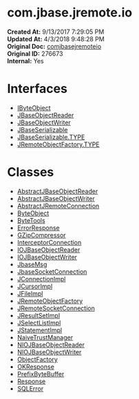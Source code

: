 # com.jbase.jremote.io

**Created At:** 9/13/2017 7:29:05 PM  
**Updated At:** 4/3/2018 9:48:28 PM  
**Original Doc:** [comjbasejremoteio](https://docs.jbase.com/39719-archive/comjbasejremoteio)  
**Original ID:** 276673  
**Internal:** Yes  


# Interfaces

- [IByteObject](./../../jremote/io/ibyteobject-%28jremote-api%29 "interface in com.jbase.jremote.io")
- [JBaseObjectReader](./../../jremote/io/jbaseobjectreader-%28jremote-api%29 "interface in com.jbase.jremote.io")
- [JBaseObjectWriter](./../../jremote/io/jbaseobjectwriter-%28jremote-api%29 "interface in com.jbase.jremote.io")
- [JBaseSerializable](./../../jremote/io/jbaseserializable-%28jremote-api%29 "interface in com.jbase.jremote.io")
- [JBaseSerializable.TYPE](./../../jremote/io/jbaseserializable-%28jremote-api%29 "interface in com.jbase.jremote.io")
- [JRemoteObjectFactory.TYPE](./../../jremote/io/jremoteobjectfactory-%28jremote---api%29 "interface in com.jbase.jremote.io")


# 


# Classes

- [AbstractJBaseObjectReader](./../../jremote/io/abstractjbaseobjectreader-%28jremote-api%29 "class in com.jbase.jremote.io")
- [AbstractJBaseObjectWriter](./../../jremote/io/abstractjbaseobjectwriter-%28jremote-api%29 "class in com.jbase.jremote.io")
- [AbstractJRemoteConnection](./../../jremote/io/abstractjremoteconnection-%28jremote-api%29 "class in com.jbase.jremote.io")
- [ByteObject](./../../jremote/io/byteobject-%28jremote-api%29 "class in com.jbase.jremote.io")
- [ByteTools](./../../jremote/io/bytetools-%28jremote---api%29 "class in com.jbase.jremote.io")
- [ErrorResponse](./../../jremote/io/errorresponse-%28jremote-api%29 "class in com.jbase.jremote.io")
- [GZipCompressor](./../../jremote/io/gzipcompressor-%28jremote---api%29 "class in com.jbase.jremote.io")
- [InterceptorConnection](./../../jremote/io/interceptorconnection-%28jremote-api%29 "class in com.jbase.jremote.io")
- [IOJBaseObjectReader](./../../jremote/io/iojbaseobjectreader-%28jremote-api%29 "class in com.jbase.jremote.io")
- [IOJBaseObjectWriter](./../../jremote/io/iojbaseobjectwriter-%28jremote-api%29 "class in com.jbase.jremote.io")
- [JbaseMsg](./../../jremote/io/jbasemsg-%28jremote---api%29 "class in com.jbase.jremote.io")
- [JbaseSocketConnection](./../../jremote/io/jbasesocketconnection-%28jremote---api%29 "class in com.jbase.jremote.io")
- [JConnectionImpl](./../../jremote/io/jconnectionimpl-%28jremote-api%29 "class in com.jbase.jremote.io")
- [JCursorImpl](./../../jremote/io/jcursorimpl-%28jremote-api%29 "class in com.jbase.jremote.io")
- [JFileImpl](./../../jremote/io/jfileimpl-%28jremote-api%29 "class in com.jbase.jremote.io")
- [JRemoteObjectFactory](./../../jremote/io/jremoteobjectfactory-%28jremote---api%29 "class in com.jbase.jremote.io")
- [JRemoteSocketConnection](./../../jremote/io/jremotesocketconnection-%28jremote-api%29 "class in com.jbase.jremote.io")
- [JResultSetImpl](./../../jremote/io/jresultsetimpl-%28jremote-api%29 "class in com.jbase.jremote.io")
- [JSelectListImpl](./../../jremote/io/jselectlistimpl-%28jremote---api%29 "class in com.jbase.jremote.io")
- [JStatementImpl](./../../jremote/io/jstatementimpl-%28jremote-api%29 "class in com.jbase.jremote.io")
- [NaiveTrustManager](./../../jremote/io/naivetrustmanager-%28jremote---api%29 "class in com.jbase.jremote.io")
- [NIOJBaseObjectReader](./../../jremote/io/niojbaseobjectreader-%28jremote-api%29 "class in com.jbase.jremote.io")
- [NIOJBaseObjectWriter](./../../jremote/io/niojbaseobjectwriter-%28jremote-api%29 "class in com.jbase.jremote.io")
- [ObjectFactory](./../../jremote/io/objectfactory-%28jremote---api%29 "class in com.jbase.jremote.io")
- [OKResponse](./../../jremote/io/okresponse-%28jremote-api%29 "class in com.jbase.jremote.io")
- [PrefixByteBuffer](./../../jremote/io/prefixbytebuffer-%28jremote---api%29 "class in com.jbase.jremote.io")
- [Response](./../../jremote/io/response-%28jremote-api%29 "class in com.jbase.jremote.io")
- [SQLError](./../../jremote/io/sqlerror-%28jremote-api%29 "class in com.jbase.jremote.io")

